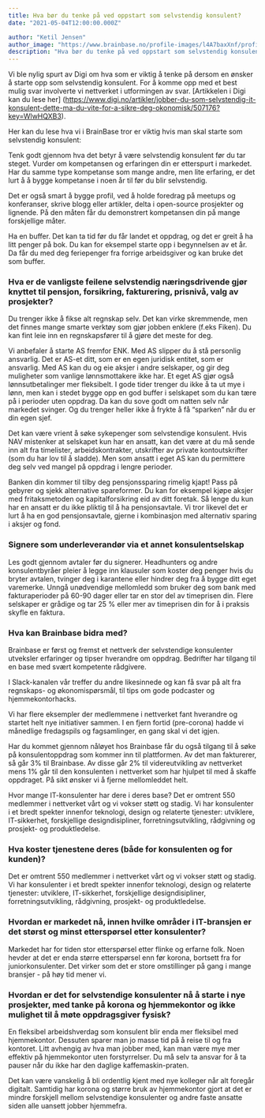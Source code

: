 ```yaml
---
title: Hva bør du tenke på ved oppstart som selvstendig konsulent?
date: "2021-05-04T12:00:00.000Z"

author: "Ketil Jensen"
author_image: "https://www.brainbase.no/profile-images/l4A7baxXnf/profilePicture.jpg"
description: "Hva bør du tenke på ved oppstart som selvstendig konsulent"
---
```


Vi ble nylig spurt av Digi om hva som er viktig å tenke på dersom en ønsker å starte opp som selvstendig konsulent. For å komme opp med et best mulig svar involverte vi nettverket i utformingen av svar. [Artikkelen i Digi kan du lese her] (https://www.digi.no/artikler/jobber-du-som-selvstendig-it-konsulent-dette-ma-du-vite-for-a-sikre-deg-okonomisk/507176?key=WlwHQXB3).


Her kan du lese hva vi i BrainBase tror er viktig hvis man skal starte som selvstendig konsulent:

Tenk godt gjennom hva det betyr å være selvstendig konsulent før du tar steget. Vurder om kompetansen og erfaringen din er etterspurt i markedet. Har du samme type kompetanse som mange andre, men lite erfaring, er det lurt å å bygge kompetanse i noen år til før du blir selvstendig.

Det er også smart å bygge profil, ved å holde foredrag på meetups og konferanser, skrive blogg eller artikler, delta i open-source prosjekter og lignende. På den måten får du demonstrert kompetansen din på mange forskjellige måter.

Ha en buffer. Det kan ta tid før du får landet et oppdrag, og det er greit å ha litt penger på bok. Du kan for eksempel starte opp i begynnelsen av et år. Da får du med deg feriepenger fra forrige arbeidsgiver og kan bruke det som buffer.

### Hva er de vanligste feilene selvstendig næringsdrivende gjør knyttet til pensjon, forsikring, fakturering, prisnivå, valg av prosjekter?
Du trenger ikke å fikse alt regnskap selv. Det kan virke skremmende, men det finnes mange smarte verktøy som gjør jobben enklere (f.eks Fiken). Du kan fint leie inn en regnskapsfører til å gjøre det meste for deg.

Vi anbefaler å starte AS fremfor ENK.  Med AS slipper du å stå personlig ansvarlig. Det er AS-et ditt, som er en egen juridisk entitet, som er ansvarlig. Med AS kan du og eie aksjer i andre selskaper, og gir deg muligheter som vanlige lønnsmottakere ikke har.
Et eget AS gjør også lønnsutbetalinger mer fleksibelt. I gode tider trenger du ikke å ta ut mye i lønn, men kan i stedet bygge opp en god buffer i selskapet som du kan tære på i perioder uten oppdrag. Da kan du sove godt om natten selv når markedet svinger. Og du trenger heller ikke å frykte å få “sparken” når du er din egen sjef.

Det kan være vrient å søke sykepenger som selvstendige konsulent. Hvis NAV mistenker at selskapet kun har en ansatt, kan det være at du må sende inn alt fra timelister, arbeidskontrakter, utskrifter av private kontoutskrifter (som du har lov til å sladde). Men som ansatt i eget AS kan du permittere deg selv ved mangel på oppdrag i lengre perioder.


Banken din kommer til tilby deg pensjonssparing rimelig kjapt! Pass på gebyrer og sjekk alternative spareformer. Du kan for eksempel kjøpe aksjer med fritaksmetoden og kapitalforsikring eid av ditt foretak. Så lenge du kun har en ansatt er du ikke pliktig til å ha pensjonsavtale. Vi tror likevel det er lurt å ha en god pensjonsavtale, gjerne i kombinasjon med alternativ sparing i aksjer og fond.

### Signere som underleverandør via et annet konsulentselskap
Les godt gjennom avtaler før du signerer. Headhunters og andre konsulentbyråer pleier å legge inn klausuler som koster deg penger hvis du bryter avtalen, tvinger deg i karantene eller hindrer deg fra å bygge ditt eget varemerke. Unngå unødvendige mellomledd som bruker deg som bank med fakturaperioder på 60-90 dager eller tar en stor del av timeprisen din. Flere selskaper er grådige og tar 25 % eller mer av timeprisen din for å i praksis skyfle en faktura.


### Hva kan Brainbase bidra med?
Brainbase er først og fremst et nettverk der selvstendige konsulenter utveksler erfaringer og tipser hverandre om oppdrag. Bedrifter har tilgang til en base med svært kompetente rådgivere.

I Slack-kanalen vår treffer du andre likesinnede og kan få svar på alt fra regnskaps- og økonomispørsmål, til tips om gode podcaster og hjemmekontorhacks.

Vi har flere eksempler der medlemmene i nettverket fant hverandre og startet helt nye initiativer sammen. I en fjern fortid (pre-corona) hadde vi månedlige fredagspils og fagsamlinger, en gang skal vi det igjen. 

Har du kommet gjennom nåløyet hos Brainbase får du også tilgang til å søke på konsulentoppdrag som kommer inn til plattformen. Av det man fakturerer, så går 3% til Brainbase. Av disse går 2% til videreutvikling av nettverket mens 1% går til den konsulenten i nettverket som har hjulpet til med å skaffe oppdraget. På sikt ønsker vi å fjerne mellomleddet helt.

Hvor mange IT-konsulenter har dere i deres base?
Det er omtrent 550 medlemmer i nettverket vårt og vi vokser støtt og stadig. Vi har konsulenter i et bredt spekter innenfor teknologi, design og relaterte tjenester: utviklere, IT-sikkerhet, forskjellige designdisipliner, forretningsutvikling, rådgivning og prosjekt- og produktledelse.


### Hva koster tjenestene deres (både for konsulenten og for kunden)?
Det er omtrent 550 medlemmer i nettverket vårt og vi vokser støtt og stadig. Vi har konsulenter i et bredt spekter innenfor teknologi, design og relaterte tjenester: utviklere, IT-sikkerhet, forskjellige designdisipliner, forretningsutvikling, rådgivning, prosjekt- og produktledelse.


### Hvordan er markedet nå, innen hvilke områder i IT-bransjen er det størst og minst etterspørsel etter konsulenter?
Markedet har for tiden stor etterspørsel etter flinke og erfarne folk. Noen hevder at det er enda større etterspørsel enn før korona, bortsett fra for juniorkonsulenter. Det virker som det er store omstillinger på gang i mange bransjer - på høy tid mener vi.

### Hvordan er det for selvstendige konsulenter nå å starte i nye prosjekter, med tanke på korona og hjemmekontor og ikke mulighet til å møte oppdragsgiver fysisk?
En fleksibel arbeidshverdag som konsulent blir enda mer fleksibel med hjemmekontor. Dessuten sparer man jo masse tid på å reise til og fra kontoret. Litt avhengig av hva man jobber med, kan man være mye mer effektiv på hjemmekontor uten forstyrrelser. Du må selv ta ansvar for å ta pauser når du ikke har den daglige kaffemaskin-praten.

Det kan være vanskelig å bli ordentlig kjent med nye kolleger når alt foregår digitalt. Samtidig har korona og større bruk av hjemmekontor gjort at det er mindre forskjell mellom selvstendige konsulenter og andre faste ansatte siden alle uansett jobber hjemmefra.
